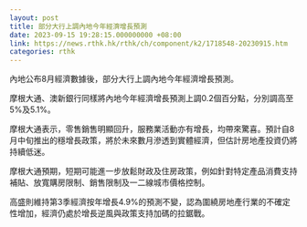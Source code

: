 ```yaml
---
layout: post
title: 部分大行上調內地今年經濟增長預測
date: 2023-09-15 19:28:15.000000000 +08:00
link: https://news.rthk.hk/rthk/ch/component/k2/1718548-20230915.htm
categories: rthk
---
```


內地公布8月經濟數據後，部分大行上調內地今年經濟增長預測。

摩根大通、澳新銀行同樣將內地今年經濟增長預測上調0.2個百分點，分別調高至5%及5.1%。

摩根大通表示，零售銷售明顯回升，服務業活動亦有增長，均帶來驚喜。預計自8月中旬推出的穩增長政策，將於未來數月滲透到實體經濟，但估計房地產投資仍將持續低迷。

摩根大通預期，短期可能進一步放鬆財政及住房政策，例如針對特定產品消費支持補貼、放寬購房限制、銷售限制及一二線城市價格控制。

高盛則維持第3季經濟按年增長4.9%的預測不變，認為圍繞房地產行業的不確定性增加，經濟仍處於增長逆風與政策支持加碼的拉鋸戰。
